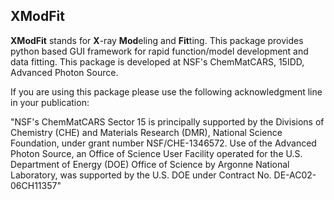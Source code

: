 XModFit
-------

**XModFit** stands for **X**-ray **Mod**eling and **Fit**ting. This package provides python based GUI framework for rapid function/model development and data fitting. This package is developed at NSF's ChemMatCARS, 15IDD, Advanced Photon Source.

If you are using this package please use the following acknowledgment line in your publication:

"NSF's ChemMatCARS Sector 15 is principally supported by the Divisions of Chemistry (CHE) and Materials Research (DMR), National Science Foundation, under grant number NSF/CHE-1346572.  Use of the Advanced Photon Source, an Office of Science User Facility operated for the U.S. Department of Energy (DOE) Office of Science by Argonne National Laboratory, was supported by the U.S. DOE under Contract No. DE-AC02-06CH11357"
